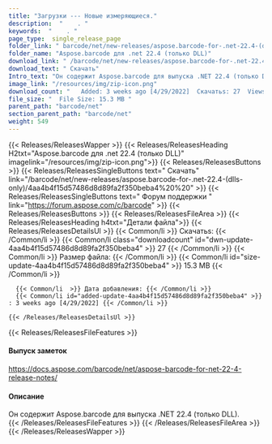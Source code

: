 ```yaml
---
title: "Загрузки --- Новые измеряющиеся." 
description:  "    . " 
keywords:  "    . " 
page_type:  single_release_page
folder_link: " barcode/net/new-releases/aspose.barcode-for-.net-22.4-(dlls-only)/"
folder_name: "Aspose.barcode для .net 22.4 (только DLL)"
download_link: " /barcode/net/new-releases/aspose.barcode-for-.net-22.4-(dlls-only)/4aa4b4f15d57486d8d89fa2f350beba4"
download_text: " Скачать"
Intro_text: "Он содержит Aspose.barcode для выпуска .NET 22.4 (только DLL)."
image_link: "/resources/img/zip-icon.png"
download_count: "   Added: 3 weeks ago [4/29/2022]  Скачатьs: 27  Views: 18"
file_size: "  File Size: 15.3 MB "
parent_path: "barcode/net"
section_parent_path: "barcode/net"
weight: 549
---
```


{{< Releases/ReleasesWapper >}}
  {{< Releases/ReleasesHeading H2txt="Aspose.barcode для .net 22.4 (только DLL)" imagelink="/resources/img/zip-icon.png">}}
  {{< Releases/ReleasesButtons >}}
    {{< Releases/ReleasesSingleButtons text=" Скачать" link="/barcode/net/new-releases/aspose.barcode-for-.net-22.4-(dlls-only)/4aa4b4f15d57486d8d89fa2f350beba4%20%20" >}}
    {{< Releases/ReleasesSingleButtons text=" Форум поддержки " link="https://forum.aspose.com/c/barcode" >}}
  {{< Releases/ReleasesButtons >}}
  {{< Releases/ReleasesFileArea >}}
    {{< Releases/ReleasesHeading h4txt="Детали файла">}}
    {{< Releases/ReleasesDetailsUl >}}
            {{< Common/li  >}} Скачатьs: {{< /Common/li >}} 
      {{< Common/li class="downloadcount" id="dwn-update-4aa4b4f15d57486d8d89fa2f350beba4" >}} 27 {{< /Common/li >}} 
      {{< Common/li  >}} Размер файла: {{< /Common/li >}} 
      {{< Common/li id="size-update-4aa4b4f15d57486d8d89fa2f350beba4" >}} 15.3 MB {{< /Common/li >}} 


      {{< Common/li  >}} Дата добавления: {{< /Common/li >}} 
      {{< Common/li id="added-update-4aa4b4f15d57486d8d89fa2f350beba4" >}} : 3 weeks ago [4/29/2022] {{< /Common/li >}} 

    {{< /Releases/ReleasesDetailsUl >}}

  {{< Releases/ReleasesFileFeatures >}}
      <h4>Выпуск заметок</h4><div><a href="https://docs.aspose.com/barcode/net/aspose-barcode-for-net-22-4-release-notes/">https://docs.aspose.com/barcode/net/aspose-barcode-for-net-22-4-release-notes/</a></div><h4>Описание</h4><div class="HTMLDescription">Он содержит Aspose.barcode для выпуска .NET 22.4 (только DLL).</div>
  {{< /Releases/ReleasesFileFeatures >}}
 {{< /Releases/ReleasesFileArea >}}
{{< /Releases/ReleasesWapper >}}


